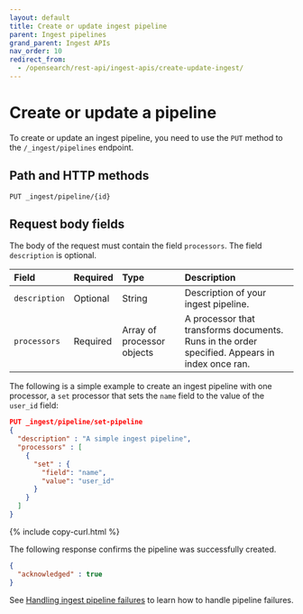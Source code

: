```yaml
---
layout: default
title: Create or update ingest pipeline
parent: Ingest pipelines
grand_parent: Ingest APIs
nav_order: 10
redirect_from:
  - /opensearch/rest-api/ingest-apis/create-update-ingest/
---
```


# Create or update a pipeline

To create or update an ingest pipeline, you need to use the `PUT` method to the `/_ingest/pipelines` endpoint.

## Path and HTTP methods
```
PUT _ingest/pipeline/{id}
```

## Request body fields

The body of the request must contain the field `processors`. The field `description` is optional. 

Field | Required | Type | Description
:--- | :--- | :--- | :---
`description` | Optional | String | Description of your ingest pipeline. 
`processors` | Required | Array of processor objects | A processor that transforms documents. Runs in the order specified. Appears in index once ran.

The following is a simple example to create an ingest pipeline with one processor, a `set` processor that sets the `name` field to the value of the `user_id` field:

```json
PUT _ingest/pipeline/set-pipeline
{
  "description" : "A simple ingest pipeline",
  "processors" : [
    {
      "set" : {
        "field": "name",
        "value": "user_id"
      }
    }
  ]
}
```
{% include copy-curl.html %}

The following response confirms the pipeline was successfully created.

```json
{
  "acknowledged" : true
}
```

See [Handling ingest pipeline failures](<insert-link>) to learn how to handle pipeline failures. 

